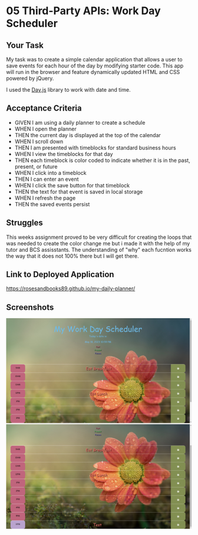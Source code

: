 # 05 Third-Party APIs: Work Day Scheduler

## Your Task

My task was to create a simple calendar application that allows a user to save events for each hour of the day by modifying starter code. This app will run in the browser and feature dynamically updated HTML and CSS powered by jQuery.

I used the [Day.js](https://day.js.org/en/) library to work with date and time. 

## Acceptance Criteria

* GIVEN I am using a daily planner to create a schedule
* WHEN I open the planner
* THEN the current day is displayed at the top of the calendar
* WHEN I scroll down
* THEN I am presented with timeblocks for standard business hours
* WHEN I view the timeblocks for that day
* THEN each timeblock is color coded to indicate whether it is in the past, present, or future
* WHEN I click into a timeblock
* THEN I can enter an event
* WHEN I click the save button for that timeblock
* THEN the text for that event is saved in local storage
* WHEN I refresh the page
* THEN the saved events persist

## Struggles
This weeks assignment proved to be very difficult for creating the loops that was needed to create the color change me but i made it with the help of my tutor and BCS assisstants. The understanding of "why" each fucntion works the way that it does not 100% there but I will get there.  

## Link to Deployed Application

https://rosesandbooks89.github.io/my-daily-planner/

## Screenshots
![alt text](./assets/images/image1.png)
![alt text](./assets/images/image2.png)